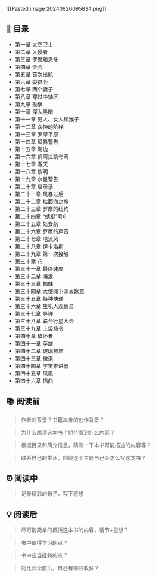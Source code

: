 ![[Pasted image 20240926095834.png]]
## 📑 目录
* 第一章 太空卫士  
* 第二章 入侵者  
* 第三章 罗摩和悉多  
* 第四章 会合  
* 第五章 首次出舱  
* 第六章 委员会  
* 第七章 两个妻子  
* 第八章 穿过中轴区  
* 第九章 勘察  
* 第十章 深入黑暗  
* 第十一章 男人、女人和猴子  
* 第十二章 众神的阶梯  
* 第十三章 罗摩平原  
* 第十四章 风暴警告  
* 第十五章 海边  
* 第十六章 凯阿拉凯夸湾  
* 第十七章 春天  
* 第十八章 黎明  
* 第十九章 水星警告  
* 第二十章 启示录  
* 第二十一章 风暴过后  
* 第二十二章 柱面海之旅  
* 第二十三章 罗摩的纽约  
* 第二十四章 “蜻蜓”号8  
* 第二十五章 处女航  
* 第二十六章 罗摩的声音  
* 第二十七章 电流风  
* 第二十八章 伊卡洛斯  
* 第二十九章 第一次接触  
* 第三十章 花  
* 第三十一章 最终速度  
* 第三十二章 海浪  
* 第三十三章 蜘蛛  
* 第三十四章 大使阁下深表歉意  
* 第三十五章 特种快递  
* 第三十六章 生机人观察员  
* 第三十七章 导弹  
* 第三十八章 联合行星大会  
* 第三十九章 上级命令  
* 第四十章 破坏者  
* 第四十一章 英雄  
* 第四十二章 玻璃神庙  
* 第四十三章 撤退  
* 第四十四章 宇宙推进器  
* 第四十五章 凤凰  
* 第四十六章 插曲
## 📚 阅读前
> 作者的背景？书籍本身的创作背景？

> 为什么想读这本书？期待看到什么内容？

> 根据目录和简介信息，猜测一下本书可能描述的内容等？

> 联系自己的生活，围绕这个主题自己会怎么写这本书？
## ⏰ 阅读中
> 记录精彩的句子，写下感想
##  💡 阅读后
> 尽可能简单的概括这本书的内容，情节+思想？

> 书中值得学习的点？

> 书中应当批判的点？

> 对比阅读前后，自己有哪些收获？ 
